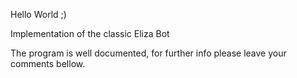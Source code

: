 Hello World ;)

Implementation of the classic Eliza Bot

The program is well documented, for further info please leave your comments bellow.
